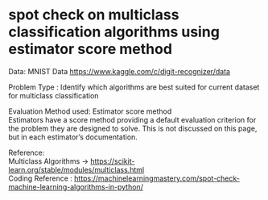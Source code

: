 # spot check on multiclass classification algorithms using estimator score method 

Data:  MNIST Data
https://www.kaggle.com/c/digit-recognizer/data


Problem Type : Identify which algorithms are best suited for current dataset for multiclass classification

    
Evaluation Method used: Estimator score method                                                                                             
Estimators have a score method providing a default evaluation criterion for the problem they are designed to solve. This is not discussed on this page, but in each estimator’s documentation.


Reference:                                                                                                                                 
Multiclass Algorithms -> https://scikit-learn.org/stable/modules/multiclass.html                                                           
Coding Reference : https://machinelearningmastery.com/spot-check-machine-learning-algorithms-in-python/
